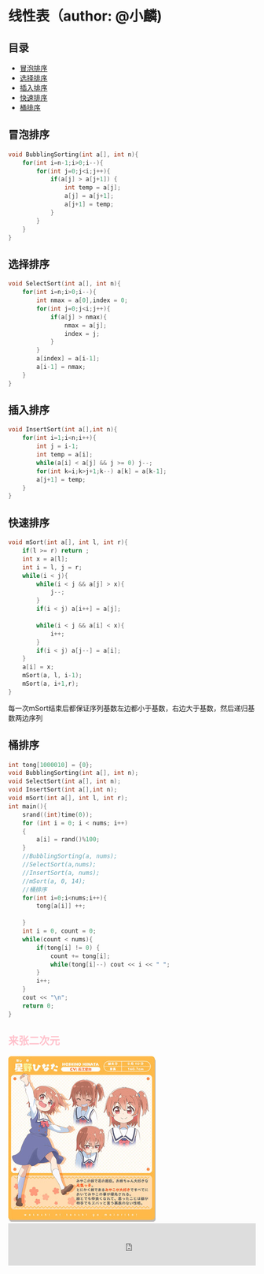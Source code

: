 # 线性表（author: @小麟)
## 目录
* <a href="#1">冒泡排序</a>
* <a href="#2">选择排序</a>
* <a href="#3">插入排序</a>
* <a href="#4">快速排序</a>
* <a href="#5">桶排序</a>
## <a id="1">冒泡排序</a>
```cpp
void BubblingSorting(int a[], int n){
    for(int i=n-1;i>0;i--){
        for(int j=0;j<i;j++){
            if(a[j] > a[j+1]) {
                int temp = a[j];
                a[j] = a[j+1];
                a[j+1] = temp;
            }
        }
    }
}
```
## <a id="2">选择排序</a>
```cpp
void SelectSort(int a[], int n){
    for(int i=n;i>0;i--){
        int nmax = a[0],index = 0;
        for(int j=0;j<i;j++){
            if(a[j] > nmax){
                nmax = a[j];
                index = j;
            }
        }
        a[index] = a[i-1];
        a[i-1] = nmax;
    }
}
```
## <a id="3">插入排序</a>
```cpp
void InsertSort(int a[],int n){
    for(int i=1;i<n;i++){
        int j = i-1;
        int temp = a[i];
        while(a[i] < a[j] && j >= 0) j--;
        for(int k=i;k>j+1;k--) a[k] = a[k-1];
        a[j+1] = temp;
    }
}
```
## <a id="4">快速排序</a>
```cpp
void mSort(int a[], int l, int r){
    if(l >= r) return ;
    int x = a[l];
    int i = l, j = r;
    while(i < j){
        while(i < j && a[j] > x){
            j--;
        }
        if(i < j) a[i++] = a[j];
        
        while(i < j && a[i] < x){
            i++;
        }
        if(i < j) a[j--] = a[i];
    }
    a[i] = x;
    mSort(a, l, i-1);
    mSort(a, i+1,r);
}
```
每一次mSort结束后都保证序列基数左边都小于基数，右边大于基数，然后递归基数两边序列
## <a id="5">桶排序</a>
```cpp
int tong[1000010] = {0};
void BubblingSorting(int a[], int n);
void SelectSort(int a[], int n);
void InsertSort(int a[],int n);
void mSort(int a[], int l, int r);
int main(){
    srand((int)time(0));  
    for (int i = 0; i < nums; i++)
    {
        a[i] = rand()%100;
    }
    //BubblingSorting(a, nums);
    //SelectSort(a,nums);
    //InsertSort(a, nums);
    //mSort(a, 0, 14);
    //桶排序
    for(int i=0;i<nums;i++){
        tong[a[i]] ++;
        
    }
    int i = 0, count = 0;
    while(count < nums){
        if(tong[i] != 0) {
            count += tong[i];
            while(tong[i]--) cout << i << " ";
        }
        i++;
    }
    cout << "\n";
    return 0;
}
```
## <font color=pink>来张二次元</font>
<img src="./part3.jpg" />
<iframe frameborder="no" border="0" marginwidth="0" marginheight="0" width=100% height=86 src="https://music.163.com/outchain/player?type=2&id=1997650590&auto=0&height=66"></iframe>


